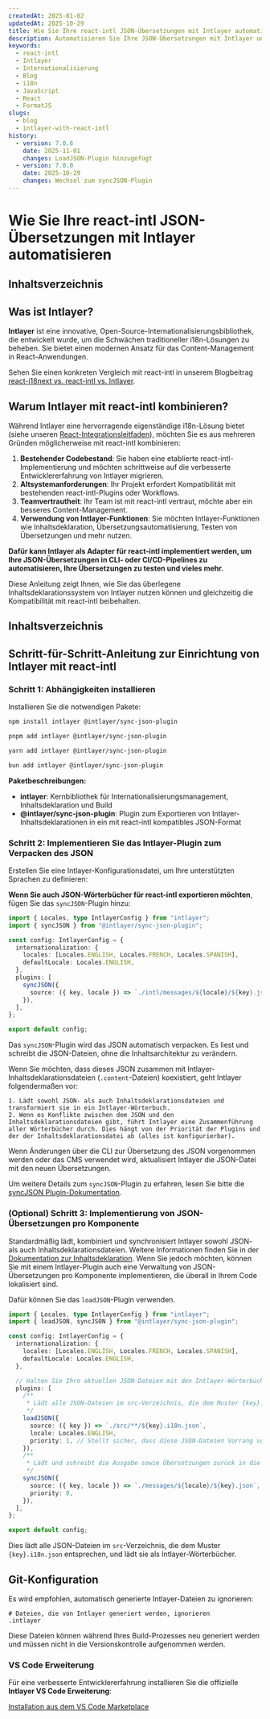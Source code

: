 ```yaml
---
createdAt: 2025-01-02
updatedAt: 2025-10-29
title: Wie Sie Ihre react-intl JSON-Übersetzungen mit Intlayer automatisieren
description: Automatisieren Sie Ihre JSON-Übersetzungen mit Intlayer und react-intl für eine verbesserte Internationalisierung in React-Anwendungen.
keywords:
  - react-intl
  - Intlayer
  - Internationalisierung
  - Blog
  - i18n
  - JavaScript
  - React
  - FormatJS
slugs:
  - blog
  - intlayer-with-react-intl
history:
  - version: 7.0.6
    date: 2025-11-01
    changes: LoadJSON-Plugin hinzugefügt
  - version: 7.0.0
    date: 2025-10-29
    changes: Wechsel zum syncJSON-Plugin
---
```


# Wie Sie Ihre react-intl JSON-Übersetzungen mit Intlayer automatisieren

## Inhaltsverzeichnis

<TOC/>

## Was ist Intlayer?

**Intlayer** ist eine innovative, Open-Source-Internationalisierungsbibliothek, die entwickelt wurde, um die Schwächen traditioneller i18n-Lösungen zu beheben. Sie bietet einen modernen Ansatz für das Content-Management in React-Anwendungen.

Sehen Sie einen konkreten Vergleich mit react-intl in unserem Blogbeitrag [react-i18next vs. react-intl vs. Intlayer](https://github.com/aymericzip/intlayer/blob/main/docs/blog/de/react-i18next_vs_react-intl_vs_intlayer.md).

## Warum Intlayer mit react-intl kombinieren?

Während Intlayer eine hervorragende eigenständige i18n-Lösung bietet (siehe unseren [React-Integrationsleitfaden](https://github.com/aymericzip/intlayer/blob/main/docs/docs/de/intlayer_with_vite+react.md)), möchten Sie es aus mehreren Gründen möglicherweise mit react-intl kombinieren:

1. **Bestehender Codebestand**: Sie haben eine etablierte react-intl-Implementierung und möchten schrittweise auf die verbesserte Entwicklererfahrung von Intlayer migrieren.
2. **Altsystemanforderungen**: Ihr Projekt erfordert Kompatibilität mit bestehenden react-intl-Plugins oder Workflows.
3. **Teamvertrautheit**: Ihr Team ist mit react-intl vertraut, möchte aber ein besseres Content-Management.
4. **Verwendung von Intlayer-Funktionen**: Sie möchten Intlayer-Funktionen wie Inhaltsdeklaration, Übersetzungsautomatisierung, Testen von Übersetzungen und mehr nutzen.

**Dafür kann Intlayer als Adapter für react-intl implementiert werden, um Ihre JSON-Übersetzungen in CLI- oder CI/CD-Pipelines zu automatisieren, Ihre Übersetzungen zu testen und vieles mehr.**

Diese Anleitung zeigt Ihnen, wie Sie das überlegene Inhaltsdeklarationssystem von Intlayer nutzen können und gleichzeitig die Kompatibilität mit react-intl beibehalten.

## Inhaltsverzeichnis

<TOC/>

## Schritt-für-Schritt-Anleitung zur Einrichtung von Intlayer mit react-intl

### Schritt 1: Abhängigkeiten installieren

Installieren Sie die notwendigen Pakete:

```bash packageManager="npm"
npm install intlayer @intlayer/sync-json-plugin
```

```bash packageManager="pnpm"
pnpm add intlayer @intlayer/sync-json-plugin
```

```bash packageManager="yarn"
yarn add intlayer @intlayer/sync-json-plugin
```

```bash packageManager="bun"
bun add intlayer @intlayer/sync-json-plugin
```

**Paketbeschreibungen:**

- **intlayer**: Kernbibliothek für Internationalisierungsmanagement, Inhaltsdeklaration und Build
- **@intlayer/sync-json-plugin**: Plugin zum Exportieren von Intlayer-Inhaltsdeklarationen in ein mit react-intl kompatibles JSON-Format

### Schritt 2: Implementieren Sie das Intlayer-Plugin zum Verpacken des JSON

Erstellen Sie eine Intlayer-Konfigurationsdatei, um Ihre unterstützten Sprachen zu definieren:

**Wenn Sie auch JSON-Wörterbücher für react-intl exportieren möchten**, fügen Sie das `syncJSON`-Plugin hinzu:

```typescript fileName="intlayer.config.ts"
import { Locales, type IntlayerConfig } from "intlayer";
import { syncJSON } from "@intlayer/sync-json-plugin";

const config: IntlayerConfig = {
  internationalization: {
    locales: [Locales.ENGLISH, Locales.FRENCH, Locales.SPANISH],
    defaultLocale: Locales.ENGLISH,
  },
  plugins: [
    syncJSON({
      source: ({ key, locale }) => `./intl/messages/${locale}/${key}.json`,
    }),
  ],
};

export default config;
```

Das `syncJSON`-Plugin wird das JSON automatisch verpacken. Es liest und schreibt die JSON-Dateien, ohne die Inhaltsarchitektur zu verändern.

Wenn Sie möchten, dass dieses JSON zusammen mit Intlayer-Inhaltsdeklarationsdateien (`.content`-Dateien) koexistiert, geht Intlayer folgendermaßen vor:

    1. Lädt sowohl JSON- als auch Inhaltsdeklarationsdateien und transformiert sie in ein Intlayer-Wörterbuch.
    2. Wenn es Konflikte zwischen dem JSON und den Inhaltsdeklarationsdateien gibt, führt Intlayer eine Zusammenführung aller Wörterbücher durch. Dies hängt von der Priorität der Plugins und der der Inhaltsdeklarationsdatei ab (alles ist konfigurierbar).

Wenn Änderungen über die CLI zur Übersetzung des JSON vorgenommen werden oder das CMS verwendet wird, aktualisiert Intlayer die JSON-Datei mit den neuen Übersetzungen.

Um weitere Details zum `syncJSON`-Plugin zu erfahren, lesen Sie bitte die [syncJSON Plugin-Dokumentation](https://github.com/aymericzip/intlayer/blob/main/docs/docs/de/plugins/sync-json.md).

### (Optional) Schritt 3: Implementierung von JSON-Übersetzungen pro Komponente

Standardmäßig lädt, kombiniert und synchronisiert Intlayer sowohl JSON- als auch Inhaltsdeklarationsdateien. Weitere Informationen finden Sie in der [Dokumentation zur Inhaltsdeklaration](https://github.com/aymericzip/intlayer/blob/main/docs/docs/de/dictionary/content_file.md). Wenn Sie jedoch möchten, können Sie mit einem Intlayer-Plugin auch eine Verwaltung von JSON-Übersetzungen pro Komponente implementieren, die überall in Ihrem Code lokalisiert sind.

Dafür können Sie das `loadJSON`-Plugin verwenden.

```ts fileName="intlayer.config.ts"
import { Locales, type IntlayerConfig } from "intlayer";
import { loadJSON, syncJSON } from "@intlayer/sync-json-plugin";

const config: IntlayerConfig = {
  internationalization: {
    locales: [Locales.ENGLISH, Locales.FRENCH, Locales.SPANISH],
    defaultLocale: Locales.ENGLISH,
  },

  // Halten Sie Ihre aktuellen JSON-Dateien mit den Intlayer-Wörterbüchern synchron
  plugins: [
    /**
     * Lädt alle JSON-Dateien im src-Verzeichnis, die dem Muster {key}.i18n.json entsprechen
     */
    loadJSON({
      source: ({ key }) => `./src/**/${key}.i18n.json`,
      locale: Locales.ENGLISH,
      priority: 1, // Stellt sicher, dass diese JSON-Dateien Vorrang vor Dateien in `./locales/en/${key}.json` haben
    }),
    /**
     * Lädt und schreibt die Ausgabe sowie Übersetzungen zurück in die JSON-Dateien im locales-Verzeichnis
     */
    syncJSON({
      source: ({ key, locale }) => `./messages/${locale}/${key}.json`,
      priority: 0,
    }),
  ],
};

export default config;
```

Dies lädt alle JSON-Dateien im `src`-Verzeichnis, die dem Muster `{key}.i18n.json` entsprechen, und lädt sie als Intlayer-Wörterbücher.

## Git-Konfiguration

Es wird empfohlen, automatisch generierte Intlayer-Dateien zu ignorieren:

```plaintext fileName=".gitignore"
# Dateien, die von Intlayer generiert werden, ignorieren
.intlayer
```

Diese Dateien können während Ihres Build-Prozesses neu generiert werden und müssen nicht in die Versionskontrolle aufgenommen werden.

### VS Code Erweiterung

Für eine verbesserte Entwicklererfahrung installieren Sie die offizielle **Intlayer VS Code Erweiterung**:

[Installation aus dem VS Code Marketplace](https://marketplace.visualstudio.com/items?itemName=intlayer.intlayer-vs-code-extension)
